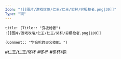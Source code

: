 ```yaml
---
Icon: "![[图片/游戏攻略/仁王/仁王/奖杯/穷极枪者.png|30]]"
Type: "铜"
---
```

```ad-common-bronze-trophy
title: (Title:: "穷极枪者")
![[图片/游戏攻略/仁王/仁王/奖杯/穷极枪者.png|100]]

(Comment:: "学会枪的奥义技能。")
```

#仁王/仁王/奖杯 #奖杯 #奖杯/铜

